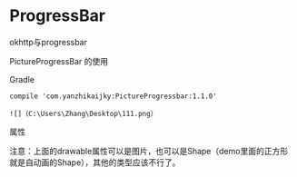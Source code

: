 # ProgressBar
okhttp与progressbar

PictureProgressBar 的使用


Gradle

    compile 'com.yanzhikaijky:PictureProgressbar:1.1.0'
    
    ![]（C:\Users\Zhang\Desktop\111.png）

属性



注意：上面的drawable属性可以是图片，也可以是Shape（demo里面的正方形就是自动画的Shape），其他的类型应该不行了。

